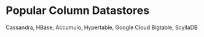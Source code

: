 #  Popular Column Datastores

Cassandra, HBase, Accumulo, Hypertable, Google Cloud Bigtable, ScyllaDB
